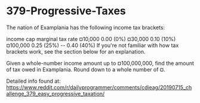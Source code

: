 # 379-Progressive-Taxes

The nation of Examplania has the following income tax brackets:

income cap      marginal tax rate
  ¤10,000           0.00 (0%)
  ¤30,000           0.10 (10%)
 ¤100,000           0.25 (25%)
    --              0.40 (40%)
If you're not familiar with how tax brackets work, see the section below for an explanation.

Given a whole-number income amount up to ¤100,000,000, find the amount of tax owed in Examplania. Round down to a whole number of ¤.

Detailed info found at:
https://www.reddit.com/r/dailyprogrammer/comments/cdieag/20190715_challenge_379_easy_progressive_taxation/
